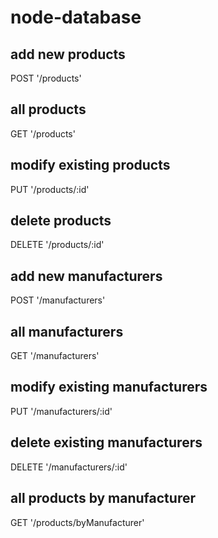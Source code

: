 # node-database

## add new products

POST '/products'

## all products

GET '/products'

## modify existing products

PUT '/products/:id'

## delete products

DELETE '/products/:id'

## add new manufacturers

POST '/manufacturers'

## all manufacturers

GET '/manufacturers'

## modify existing manufacturers

PUT '/manufacturers/:id'

## delete existing manufacturers

DELETE '/manufacturers/:id'

## all products by manufacturer

GET '/products/byManufacturer'